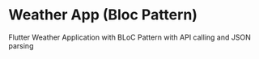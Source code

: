 # Weather App (Bloc Pattern)
 Flutter Weather Application with BLoC Pattern with API calling and JSON parsing
